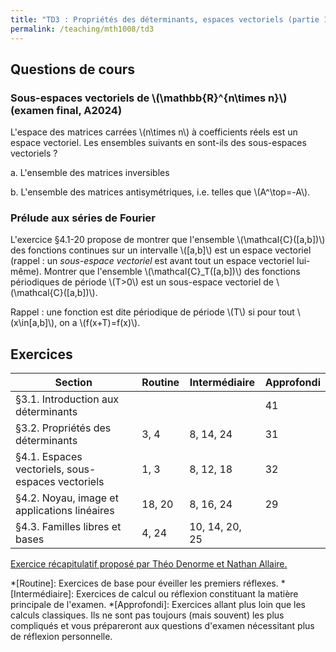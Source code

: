 ```yaml
---
title: "TD3 : Propriétés des déterminants, espaces vectoriels (partie 1)"
permalink: /teaching/mth1008/td3
---
```


## Questions de cours

### Sous-espaces vectoriels de \\(\mathbb{R}^{n\times n}\\) (examen final, A2024)

L'espace des matrices carrées \\(n\times n\\) à coefficients réels est un espace vectoriel. Les ensembles suivants en sont-ils des sous-espaces vectoriels ?

a. L'ensemble des matrices inversibles

b. L'ensemble des matrices antisymétriques, i.e. telles que \\(A^\top=-A\\).

### Prélude aux séries de Fourier

L'exercice §4.1-20 propose de montrer que l'ensemble \\(\mathcal{C}([a,b])\\) des fonctions continues sur un intervalle \\([a,b]\\) est un espace vectoriel (rappel : un *sous-espace vectoriel* est avant tout un espace vectoriel lui-même). Montrer que l'ensemble \\(\mathcal{C}_T([a,b])\\) des fonctions périodiques de période \\(T>0\\) est un sous-espace vectoriel de \\(\mathcal{C}([a,b])\\).

Rappel : une fonction est dite périodique de période \\(T\\) si pour tout \\(x\in[a,b]\\), on a \\(f(x+T)=f(x)\\).

## Exercices

| Section                                           | Routine | Intermédiaire  | Approfondi |
| ------------------------------------------------- | ------- | -------------- | ---------- |
| §3.1. Introduction aux déterminants               |         |                | 41         |
| §3.2. Propriétés des déterminants                 | 3, 4    | 8, 14, 24      | 31         |
| §4.1. Espaces vectoriels, sous-espaces vectoriels | 1, 3    | 8, 12, 18      | 32         |
| §4.2. Noyau, image et applications linéaires      | 18, 20  | 8, 16, 24      | 29         |
| §4.3. Familles libres et bases                    | 4, 24   | 10, 14, 20, 25 |            |

[Exercice récapitulatif proposé par Théo Denorme et Nathan Allaire.](/files/TN-extrait-recap-bases.pdf)

*[Routine]: Exercices de base pour éveiller les premiers réflexes.
*[Intermédiaire]: Exercices de calcul ou réflexion constituant la matière principale de l'examen.
*[Approfondi]: Exercices allant plus loin que les calculs classiques. Ils ne sont pas toujours (mais souvent) les plus compliqués et vous prépareront aux questions d'examen nécessitant plus de réflexion personnelle.